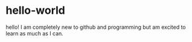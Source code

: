 # hello-world

hello! I am completely new to github and programming but am excited to learn as much as I can.
